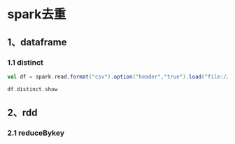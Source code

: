 # spark去重

## 1、dataframe

### 1.1 distinct

```scala
val df = spark.read.format("csv").option("header","true").load("file:///root/dis.csv")

df.distinct.show
```

## 2、rdd

### 2.1  reduceBykey